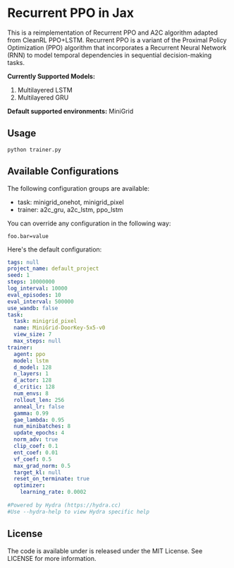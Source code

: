 # Recurrent PPO in Jax

This is a reimplementation of Recurrent PPO and A2C algorithm adapted from CleanRL PPO+LSTM. Recurrent PPO is a variant of the Proximal Policy Optimization (PPO) algorithm that incorporates a Recurrent Neural Network (RNN) to model temporal dependencies in sequential decision-making tasks. 

**Currently Supported Models:** 
1. Multilayered LSTM 
2. Multilayered GRU

**Default supported environments:** MiniGrid

## Usage

```
python trainer.py 
```

## Available Configurations
The following configuration groups are available:

- task: minigrid_onehot, minigrid_pixel
- trainer: a2c_gru, a2c_lstm, ppo_lstm

You can override any configuration in the following way:

```
foo.bar=value
```

Here's the default configuration:
```yaml
tags: null
project_name: default_project
seed: 1
steps: 10000000
log_interval: 10000
eval_episodes: 10
eval_interval: 500000
use_wandb: false
task:
  task: minigrid_pixel
  name: MiniGrid-DoorKey-5x5-v0
  view_size: 7
  max_steps: null
trainer:
  agent: ppo
  model: lstm
  d_model: 128
  n_layers: 1
  d_actor: 128
  d_critic: 128
  num_envs: 8
  rollout_len: 256
  anneal_lr: false
  gamma: 0.99
  gae_lambda: 0.95
  num_minibatches: 8
  update_epochs: 4
  norm_adv: true
  clip_coef: 0.1
  ent_coef: 0.01
  vf_coef: 0.5
  max_grad_norm: 0.5
  target_kl: null
  reset_on_terminate: true
  optimizer:
    learning_rate: 0.0002
    
#Powered by Hydra (https://hydra.cc)
#Use --hydra-help to view Hydra specific help
```
## License
The code is available under is released under the MIT License. See LICENSE for more information.

